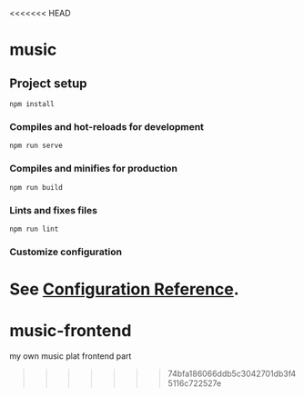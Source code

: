 <<<<<<< HEAD
# music

## Project setup
```
npm install
```

### Compiles and hot-reloads for development
```
npm run serve
```

### Compiles and minifies for production
```
npm run build
```

### Lints and fixes files
```
npm run lint
```

### Customize configuration
See [Configuration Reference](https://cli.vuejs.org/config/).
=======
# music-frontend
my own music plat frontend part
>>>>>>> 74bfa186066ddb5c3042701db3f45116c722527e
